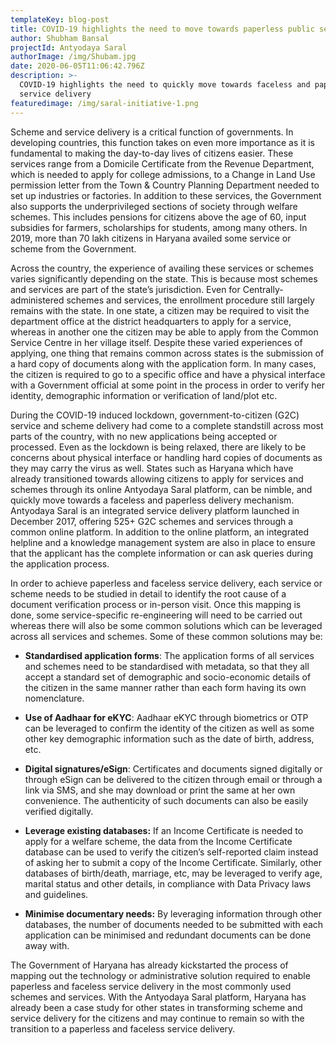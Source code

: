 ```yaml
---
templateKey: blog-post
title: COVID-19 highlights the need to move towards paperless public service delivery
author: Shubham Bansal
projectId: Antyodaya Saral
authorImage: /img/Shubam.jpg
date: 2020-06-05T11:06:42.796Z
description: >-
  COVID-19 highlights the need to quickly move towards faceless and paperless
  service delivery
featuredimage: /img/saral-initiative-1.png
---
```

Scheme and service delivery is a critical function of governments. In developing countries, this function takes on even more importance as it is fundamental to making the day-to-day lives of citizens easier.  These services range from a Domicile Certificate from the Revenue Department, which is needed to apply for college admissions, to a Change in Land Use permission letter from the Town & Country Planning Department needed to set up industries or factories. In addition to these services, the Government also supports the underprivileged sections of society  through welfare schemes. This includes pensions for citizens above the age of 60, input subsidies for farmers, scholarships for students, among many others. In 2019, more than 70 lakh citizens in Haryana availed some service or scheme from the Government.



Across the country, the experience of availing these services or schemes varies significantly  depending on the state. This is because most schemes and services are part of the state’s jurisdiction. Even for Centrally-administered schemes and services, the enrollment procedure still largely remains with the state. In one state, a citizen may be required to visit the department office at the district headquarters to apply for a service, whereas in another one the citizen may be able to apply from the Common Service Centre in her village itself. Despite these varied experiences of applying, one thing that remains common across states is the submission of a hard copy of documents along with the application form. In many cases, the  citizen is required to go to a specific office and  have a physical interface with a Government official at some point in the process in order to verify her identity, demographic information or verification of land/plot etc.



During the COVID-19 induced lockdown, government-to-citizen (G2C) service and scheme delivery had come to a complete standstill across most parts of the country, with no new applications being accepted or processed. Even as the lockdown is being relaxed, there are likely to be concerns about physical interface or handling hard copies of documents as they may carry the virus as well. States such as Haryana which have already transitioned towards allowing citizens to apply for  services and schemes through its online Antyodaya Saral platform, can be nimble, and quickly move towards a faceless and paperless delivery mechanism. Antyodaya Saral is an integrated service delivery platform launched in December 2017, offering 525+ G2C schemes and services through a common online platform. In addition to the online platform, an integrated helpline and a knowledge management system are also in place to ensure that the applicant has the complete information or can ask queries during the application process. 



In order to achieve paperless and faceless service delivery, each service or scheme needs to be studied in detail to identify the root cause of a document verification process or in-person visit. Once this mapping is done, some service-specific re-engineering will need to be carried out whereas there will also be some common solutions which can be leveraged across all services and schemes. Some of these common solutions may be:

* **Standardised application forms**: The application forms of all services and schemes need to be standardised with metadata, so that they all accept a standard set of demographic and socio-economic details of the citizen in the same manner rather than each form having its own nomenclature.



* **Use of Aadhaar for eKYC**: Aadhaar eKYC through biometrics or OTP can be leveraged to confirm the identity of the citizen as well as some other key demographic information such as the date of birth, address, etc.



* **Digital signatures/eSign**: Certificates and documents signed digitally or through eSign can be delivered to the citizen through email or through a link via SMS, and she may download or print the same at her own convenience. The authenticity of such documents can also be easily verified digitally.



* **Leverage existing databases:** If an Income Certificate is needed to apply for a welfare scheme, the data from the Income Certificate database can be used to verify the citizen’s self-reported claim instead of asking her to submit a copy of the Income Certificate. Similarly, other databases of birth/death, marriage, etc, may be leveraged to verify age, marital status and other details, in compliance with Data Privacy laws and guidelines.



* **Minimise documentary needs:** By leveraging information through other databases, the number of documents needed to be submitted with each application can be minimised and redundant documents can be done away with.



The Government of Haryana has already kickstarted the process of mapping out the technology or administrative solution required to enable paperless and faceless service delivery in the most commonly used schemes and services. With the Antyodaya Saral platform, Haryana has already been a case study for other states in transforming scheme and service delivery for the citizens and may continue to remain so with the transition to a paperless and faceless service delivery.
